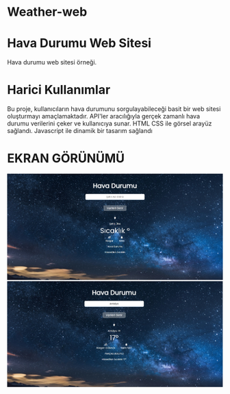 # Weather-web
<h1> Hava Durumu Web Sitesi</h1>

Hava durumu web sitesi örneği.


<h1> Harici Kullanımlar </h1>

Bu proje, kullanıcıların hava durumunu sorgulayabileceği basit bir web sitesi oluşturmayı amaçlamaktadır. API'ler aracılığıyla gerçek zamanlı hava durumu verilerini çeker ve kullanıcıya sunar.
HTML CSS ile görsel arayüz sağlandı. 
Javascript ile dinamik bir tasarım sağlandı

<h1> EKRAN GÖRÜNÜMÜ</h1>

![](weather.jpg)
![](havaant.jpg)